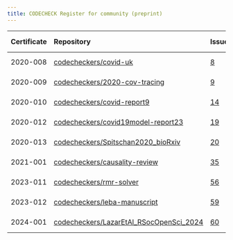 ```yaml
---
title: CODECHECK Register for community (preprint)
---
```



|Certificate |Repository                              |Issue |Report                                  |Check date |
|:-------|:--------------------------------|:---|:--------------------------|:----------|
|2020-008    |[codecheckers/covid-uk](https://github.com/codecheckers/covid-uk)|[8](https://github.com/codecheckers/register/issues/8)|http://doi.org/10.5281/zenodo.3746024   |2020-04-09 |
|2020-009    |[codecheckers/2020-cov-tracing](https://github.com/codecheckers/2020-cov-tracing)|[9](https://github.com/codecheckers/register/issues/9)|http://doi.org/10.5281/zenodo.3767060   |2020-04-26 |
|2020-010    |[codecheckers/covid-report9](https://github.com/codecheckers/covid-report9)|[14](https://github.com/codecheckers/register/issues/14)|https://doi.org/10.5281/zenodo.3865491  |2020-05-29 |
|2020-012    |[codecheckers/covid19model-report23](https://github.com/codecheckers/covid19model-report23)|[19](https://github.com/codecheckers/register/issues/19)|https://doi.org/10.5281/zenodo.3893617  |2020-06-14 |
|2020-013    |[codecheckers/Spitschan2020_bioRxiv](https://github.com/codecheckers/Spitschan2020_bioRxiv)|[20](https://github.com/codecheckers/register/issues/20)|https://doi.org/10.5281/zenodo.3947959  |2020-07-14 |
|2021-001    |[codecheckers/causality-review](https://github.com/codecheckers/causality-review)|[35](https://github.com/codecheckers/register/issues/35)|https://doi.org/10.5281/zenodo.4720843  |2021-04-27 |
|2023-011    |[codecheckers/rmr-solver](https://github.com/codecheckers/rmr-solver)|[56](https://github.com/codecheckers/register/issues/56)|https://doi.org/10.5281/zenodo.8359199  |2023-09-18 |
|2023-012    |[codecheckers/leba-manuscript](https://github.com/codecheckers/leba-manuscript)|[59](https://github.com/codecheckers/register/issues/59)|https://doi.org/10.5281/zenodo.10213244 |2023-11-26 |
|2024-001    |[codecheckers/LazarEtAl_RSocOpenSci_2024](https://github.com/codecheckers/LazarEtAl_RSocOpenSci_2024)|[60](https://github.com/codecheckers/register/issues/60)|https://doi.org/10.5281/zenodo.10823246 |2024-03-15 |
